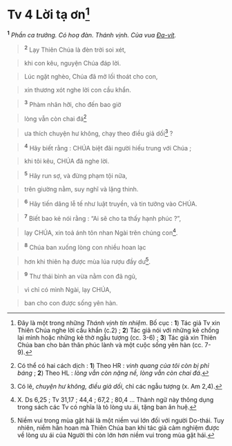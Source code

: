 # Tv 4 Lời tạ ơn[^1-4054a8a9-ece8-474e-aac4-845941ae9cf5]
<sup><b>1</b></sup> *Phần ca trưởng. Có hoạ đàn. Thánh vịnh. Của vua [Đa-vít]().*


> <sup><b>2</b></sup> Lạy Thiên Chúa là đèn trời soi xét,
>


> khi con kêu, nguyện Chúa đáp lời.
>


> Lúc ngặt nghèo, Chúa đã mở lối thoát cho con,
>


> xin thương xót nghe lời con cầu khẩn.
>


> <sup><b>3</b></sup> Phàm nhân hỡi, cho đến bao giờ
>


> lòng vẫn còn chai đá[^2-4054a8a9-ece8-474e-aac4-845941ae9cf5]
>


> ưa thích chuyện hư không, chạy theo điều giả dối[^3-4054a8a9-ece8-474e-aac4-845941ae9cf5] ?
>


> <sup><b>4</b></sup> Hãy biết rằng : CHÚA biệt đãi người hiếu trung với Chúa ;
>


> khi tôi kêu, CHÚA đã nghe lời.
>


> <sup><b>5</b></sup> Hãy run sợ, và đừng phạm tội nữa,
>


> trên giường nằm, suy nghĩ và lặng thinh.
>


> <sup><b>6</b></sup> Hãy tiến dâng lễ tế như luật truyền, và tin tưởng vào CHÚA.
>


> <sup><b>7</b></sup> Biết bao kẻ nói rằng : “Ai sẽ cho ta thấy hạnh phúc ?”,
>


> lạy CHÚA, xin toả ánh tôn nhan Ngài trên chúng con[^4-4054a8a9-ece8-474e-aac4-845941ae9cf5].
>


> <sup><b>8</b></sup> Chúa ban xuống lòng con nhiều hoan lạc
>


> hơn khi thiên hạ được mùa lúa rượu đầy dư[^5-4054a8a9-ece8-474e-aac4-845941ae9cf5].
>


> <sup><b>9</b></sup> Thư thái bình an vừa nằm con đã ngủ,
>


> vì chỉ có mình Ngài, lạy CHÚA,
>


> ban cho con được sống yên hàn.
>

[^1-4054a8a9-ece8-474e-aac4-845941ae9cf5]: Đây là một trong những *Thánh vịnh tín nhiệm*. Bố cục : **1**) Tác giả Tv xin Thiên Chúa nghe lời cầu khẩn (c.2) ; **2**) Tác giả nói với những kẻ chống lại mình hoặc những kẻ thờ ngẫu tượng (cc. 3-6) ; **3**) Tác giả xin Thiên Chúa ban cho bản thân phúc lành và một cuộc sống yên hàn (cc. 7-9).
[^2-4054a8a9-ece8-474e-aac4-845941ae9cf5]: Có thể có hai cách dịch : **1**) Theo HR : *vinh quang của tôi còn bị phỉ báng* ; **2**) Theo HL : *lòng vẫn còn nặng nề, lòng vẫn còn chai đá*.
[^3-4054a8a9-ece8-474e-aac4-845941ae9cf5]: Có lẽ, *chuyện hư không, điều giả dối*, chỉ các ngẫu tượng (x. Am 2,4).
[^4-4054a8a9-ece8-474e-aac4-845941ae9cf5]: X. Ds 6,25 ; Tv 31,17 ; 44,4 ; 67,2 ; 80,4 ... Thành ngữ này thông dụng trong sách các Tv có nghĩa là tỏ lòng ưu ái, tặng ban ân huệ.
[^5-4054a8a9-ece8-474e-aac4-845941ae9cf5]: Niềm vui trong mùa gặt hái là một niềm vui lớn đối với người Do-thái. Tuy nhiên, niềm hân hoan mà Thiên Chúa ban khi tác giả cảm nghiệm được về lòng ưu ái của Người thì còn lớn hơn niềm vui trong mùa gặt hái.